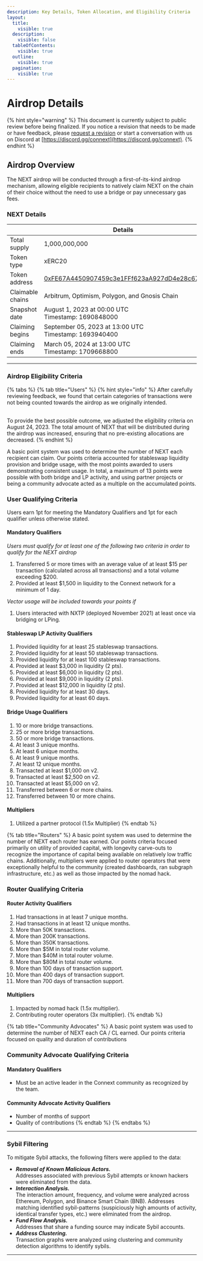 ```yaml
---
description: Key Details, Token Allocation, and Eligibility Criteria
layout:
  title:
    visible: true
  description:
    visible: false
  tableOfContents:
    visible: true
  outline:
    visible: true
  pagination:
    visible: true
---
```


# Airdrop Details

{% hint style="warning" %}
This document is currently subject to public review before being finalized. If you notice a revision that needs to be made or have feedback, please [request a revision](https://github.com/connext/gitbook-docs/issues/new) or start a conversation with us on Discord at [https://discord.gg/connext](https://discord.gg/connext).
{% endhint %}

## Airdrop Overview

The NEXT airdrop will be conducted through a first-of-its-kind airdrop mechanism, allowing eligible recipients to natively claim NEXT on the chain of their choice without the need to use a bridge or pay unnecessary gas fees.

### NEXT Details

<table><thead><tr><th width="231"></th><th>Details</th></tr></thead><tbody><tr><td>Total supply</td><td>1,000,000,000</td></tr><tr><td>Token type</td><td>xERC20</td></tr><tr><td>Token address</td><td><a href="https://etherscan.io/address/0xFE67A4450907459c3e1FFf623aA927dD4e28c67a">0xFE67A4450907459c3e1FFf623aA927dD4e28c67a</a></td></tr><tr><td>Claimable chains</td><td>Arbitrum, Optimism, Polygon, and Gnosis Chain</td></tr><tr><td>Snapshot date</td><td>August 1, 2023 at 00:00 UTC<br>Timestamp: 1690848000</td></tr><tr><td>Claiming begins</td><td>September 05, 2023 at 13:00 UTC<br>Timestamp: 1693940400</td></tr><tr><td>Claiming ends</td><td>March 05, 2024 at 13:00 UTC<br>Timestamp: 1709668800</td></tr></tbody></table>

***

### Airdrop Eligibility Criteria

{% tabs %}
{% tab title="Users" %}
{% hint style="info" %}
After carefully reviewing feedback, we found that certain categories of transactions were not being counted towards the airdrop as we originally intended.

\
To provide the best possible outcome, we adjusted the eligibility criteria on August 24, 2023. The total amount of NEXT that will be distributed during the airdrop was increased, ensuring that no pre-existing allocations are decreased.
{% endhint %}

A basic point system was used to determine the number of NEXT each recipient can claim. Our points criteria accounted for stableswap liquidity provision and bridge usage, with the most points awarded to users demonstrating consistent usage. In total, a maximum of 13 points were possible with both bridge and LP activity, and using partner projects or being a community advocate acted as a multiple on the accumulated points.

### User Qualifying Criteria

Users earn 1pt for meeting the Mandatory Qualifiers and 1pt for each qualifier unless otherwise stated.

#### Mandatory Qualifiers

_Users must qualify for at least one of the following two criteria in order to qualify for the NEXT airdrop_

1. Transferred 5 or more times with an average value of at least $15 per transaction (calculated across all transactions) and a total volume exceeding $200.
2. Provided at least $1,500 in liquidity to the Connext network for a minimum of 1 day.

_Vector usage will be included towards your points if_

1. Users interacted with NXTP (deployed November 2021) at least once via bridging or LPing.

#### Stableswap LP Activity Qualifiers

1. Provided liquidity for at least 25 stableswap transactions.
2. Provided liquidity for at least 50 stableswap transactions.
3. Provided liquidity for at least 100 stableswap transactions.
4. Provided at least $3,000 in liquidity (2 pts).
5. Provided at least $6,000 in liquidity (2 pts).
6. Provided at least $9,000 in liquidity (2 pts).
7. Provided at least $12,000 in liquidity (2 pts).
8. Provided liquidity for at least 30 days.
9. Provided liquidity for at least 60 days.

#### Bridge Usage Qualifiers

1. 10 or more bridge transactions.
2. 25 or more bridge transactions.
3. 50 or more bridge transactions.
4. At least 3 unique months.
5. At least 6 unique months.
6. At least 9 unique months.
7. At least 12 unique months.
8. Transacted at least $1,000 on v2.
9. Transacted at least $2,500 on v2.
10. Transacted at least $5,000 on v2.
11. Transferred between 6 or more chains.
12. Transferred between 10 or more chains.

#### Multipliers

1. Utilized a partner protocol (1.5x Multiplier)
{% endtab %}

{% tab title="Routers" %}
A basic point system was used to determine the number of NEXT each router has earned. Our points criteria focused primarily on utility of provided capital, with longevity carve-outs to recognize the importance of capital being available on relatively low traffic chains. Additionally, multipliers were applied to router operators that were exceptionally helpful to the community (created dashboards, ran subgraph infrastructure, etc.) as well as those impacted by the nomad hack.

### Router Qualifying Criteria

#### Router Activity Qualifiers

1. Had transactions in at least 7 unique months.
2. Had transactions in at least 12 unique months.
3. More than 50K transactions.
4. More than 200K transactions.
5. More than 350K transactions.
6. More than $5M in total router volume.
7. More than $40M in total router volume.
8. More than $80M in total router volume.
9. More than 100 days of transaction support.
10. More than 400 days of transaction support.
11. More than 700 days of transaction support.

#### Multipliers

1. Impacted by nomad hack (1.5x multiplier).
2. Contributing router operators (3x multiplier).
{% endtab %}

{% tab title="Community Advocates" %}
A basic point system was used to determine the number of NEXT each CA / CL earned. Our points criteria focused on quality and duration of contributions

### Community Advocate Qualifying Criteria

#### Mandatory Qualifiers

* Must be an active leader in the Connext community as recognized by the team.

#### Community Advocate Activity Qualifiers

* Number of months of support
* Quality of contributions
{% endtab %}
{% endtabs %}

***

### Sybil Filtering

To mitigate Sybil attacks, the following filters were applied to the data:

* _**Removal of Known Malicious Actors.**_ \
  Addresses associated with previous Sybil attempts or known hackers were eliminated from the data.
* _**Interaction Analysis.**_ \
  The interaction amount, frequency, and volume were analyzed across Ethereum, Polygon, and Binance Smart Chain (BNB). Addresses matching identified sybil-patterns (suspiciously high amounts of activity, identical transfer types, etc.) were eliminated from the airdrop.
* _**Fund Flow Analysis.**_\
  Addresses that share a funding source may indicate Sybil accounts.
* _**Address Clustering.**_\
  Transaction graphs were analyzed using clustering and community detection algorithms to identify sybils.

***
